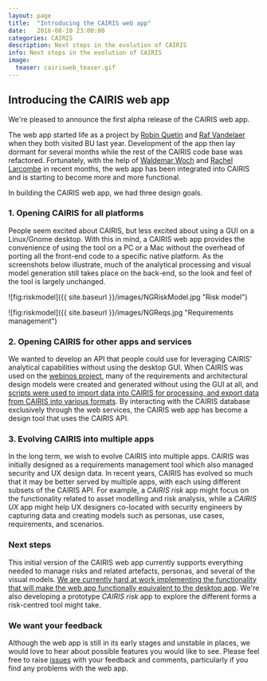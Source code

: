 ```yaml
---
layout: page
title:  "Introducing the CAIRIS web app"
date:   2016-08-10 23:00:00
categories: CAIRIS
description: Next steps in the evolution of CAIRIS
info: Next steps in the evolution of CAIRIS
image:
  teaser: cairisweb_teaser.gif
---
```


## Introducing the CAIRIS web app ##

We're pleased to announce the first alpha release of the CAIRIS web app.

The web app started life as a project by [Robin Quetin](https://github.com/RobinQuetin) and [Raf Vandelaer](http://www.rafvandelaer.be/) when they both visited BU last year.  Development of the app then lay dormant for several months while the rest of the CAIRIS code base was refactored.  Fortunately, with the help of [Waldemar Woch](https://github.com/invalidtoken) and [Rachel Larcombe](https://github.com/RachelLar) in recent months, the web app has been integrated into CAIRIS and is starting to become more and more functional.

In building the CAIRIS web app, we had three design goals.

### 1. Opening CAIRIS for all platforms ###

People seem excited about CAIRIS, but less excited about using a GUI on a Linux/Gnome desktop.  With this in mind, a CAIRIS web app provides the convenience of using the tool on a PC or a Mac without the overhead of porting all the front-end code to a specific native platform.  As the screenshots below illustrate, much of the analytical processing and visual model generation still takes place on the back-end, so the look and feel of the tool is largely unchanged.

![fig:riskmodel]({{ site.baseurl }}/images/NGRiskModel.jpg "Risk model")

![fig:riskmodel]({{ site.baseurl }}/images/NGReqs.jpg "Requirements management")

### 2. Opening CAIRIS for other apps and services ###

We wanted to develop an API that people could use for leveraging CAIRIS' analytical capabilities without using the desktop GUI.  When CAIRIS was used on the [webinos project](http://webinos.org), many of the requirements and architectural design models were created and generated without using the GUI at all, and [scripts were used to import data into CAIRIS for processing, and export data from CAIRIS into various formats](https://github.com/webinos/webinos-design-data).  By interacting with the CAIRIS database exclusively through the web services, the CAIRIS web app has become a design tool that uses the CAIRIS API.  

<h3> 3. Evolving CAIRIS into multiple apps </h3>

 In the long term, we wish to evolve CAIRIS into multiple apps.  CAIRIS was initially designed as a requirements management tool which also managed security and UX design data.  In recent years, CAIRIS has evolved so much that it may be better served by multiple apps, with each using different subsets of the CAIRIS API.  For example, a *CAIRIS risk* app might focus on the functionality related to asset modelling and risk analysis, while a *CAIRIS UX* app might help UX designers co-located with security engineers by capturing data and creating models such as personas, use cases, requirements, and scenarios.

<h3> Next steps </h3>

This initial version of the CAIRIS web app currently supports everything needed to manage risks and related artefacts, personas, and several of the visual models.  [We are currently hard at work implementing the functionality that will make the web app functionally equivalent to the desktop app](https://github.com/failys/cairis/issues/36).  We're also developing a prototype *CAIRIS risk* app to explore the different forms a risk-centred tool might take.

<h3> We want your feedback </h3>

Although the web app is still in its early stages and unstable in places, we would love to hear about possible features you would like to see.  Please feel free to raise [issues](https://github.com/failys/cairis/issues) with your feedback and comments, particularly if you find any problems with the web app.
